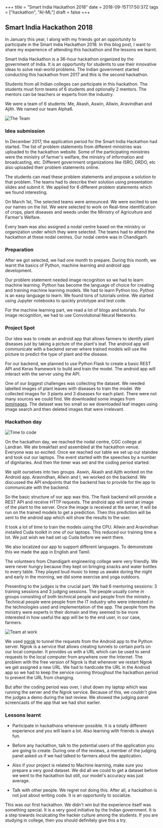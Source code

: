 +++
title = "Smart India Hackathon 2018"
date = 2018-09-15T17:50:37Z
tags = ["hackathon", "AI-ML"]
draft = false
+++
## Smart India Hackathon 2018

In January this year, I along with my friends got an opportunity to participate in the Smart India Hackathon 2018. In this blog post, I want to share my experience of attending this hackathon and the lessons we learnt.

Smart India Hackathon is a 36-hour hackathon organized by the government of India. It is an opportunity for students to use their innovative ideas to solve real-world problems. The Indian government started conducting this hackathon from 2017 and this is the second hackathon. 

Students from all Indian colleges can participate in this hackathon. The students must form teams of 6 students and optionally 2 mentors. The mentors can be teachers or experts from the industry.

We were a team of 6 students: Me, Akash, Aswin, Allwin, Aravindhan and Ajith. We named our team Alpha6.

![The Team](../../../assets/smartindiahackathon2018/one.jpeg "The Team")

### Idea submission
In December 2017, the application period for the Smart India Hackathon had started. The list of problem statements from different ministries was uploaded to the hackathon website. Some of the participating ministries were the ministry of farmer's welfare, the ministry of information and broadcasting, etc. Different government organizations like ISRO, DRDO, etc also uploaded their problem statements online. 

The students can read these problem statements and propose a solution to that problem. The teams had to describe their solution using presentation slides and submit it. We applied for 6 different problem statements which we found interesting.

On March 1st, The selected teams were announced. We were excited to see our names on the list. We were selected to work on Real-time identification of crops, plant diseases and weeds under the Ministry of Agriculture and Farmer's Welfare.

Every team was also assigned a nodal centre based on the ministry or organization under which they were selected. The teams had to attend the hackathon at these nodal centres. Our nodal centre was in Chandigarh.

### Preparation

After we got selected, we had one month to prepare. During this month, we learnt the basics of Python, machine learning and android app development. 

Our problem statement needed image recognition so we had to learn machine learning. Python has become the language of choice for creating and training machine learning models. We had to learn Python too.
Python is an easy language to learn. We found tons of tutorials online. We started using Jupyter notebooks to quickly prototype and test code.

For the machine learning part, we read a lot of blogs and tutorials. For image recognition, we had to use Convolutional Neural Networks.

### Project Spot

Our idea was to create an android app that allows farmers to identify plant diseases just by taking a picture of the plant's leaf. The android app will communicate with a backend server where trained models will use the picture to predict the type of plant and the disease.

For our backend, we planned to use Python Flask to create a basic REST API and Keras framework to build and train the model. The android app will interact with the server using the API.

One of our biggest challenges was collecting the dataset. We needed labelled images of plant leaves with diseases to train the model. We collected images for 3 plants and 3 diseases for each plant. There were not many sources we could find. We downloaded some images from [ipmimages](https://ipmimages.org). The dataset was too small so we downloaded leaf images using image search and then deleted images that were irrelevant.

### Hackathon day

![Time to code](../../../assets/smartindiahackathon2018/two.jpeg)

On the hackathon day, we reached the nodal centre, CGC college at Landran. We ate breakfast and assembled at the hackathon venue. Everyone was so excited. Once we reached our table we set up our standee and took out our laptops.
The event started with the speeches by a number of dignitaries.
And then the timer was set and the coding period started. 

We split ourselves into two groups. Aswin, Akash and Ajith worked on the Android app. Aravindhan, Allwin and I, we worked on the backend. We discussed the API endpoints that the backend has to provide for the app to communicate with the backend.

So the basic structure of our app was this. The flask backend will provide a REST API and receive HTTP requests. The android app will send an image of the plant to the server. Once the image is received at the server, It will be run on the trained models to get a prediction. Then this prediction will be sent to the android app which will show the results to the user.

It took a lot of time to train the models using the CPU. Allwin and Aravindhan installed Cuda toolkit in one of our laptops. This reduced our training time a lot. We just wish we had set up Cuda before we went there.

We also localized our app to support different languages. To demonstrate this we made the app in English and Tamil.

The volunteers from Chandigarh engineering college were very friendly. We were never hungry because they kept on bringing snacks and water bottles to every table. They played loud music to keep us awake during the night and early in the morning, we did some exercise and yoga outdoors.

Presenting to the judges is the crucial part. We had 6 mentoring sessions: 3 training sessions and 3 judging sessions. The people usually come in groups consisting of both technical people and people from the ministry. Technical people were people from the IT industry who were interested in the technologies used and implementation of the app. The people from the ministry were experts in their domain and they seemed to be more interested in how useful the app will be to the end user, in our case, farmers.

![Team at work](../../../assets/smartindiahackathon2018/three.jpeg)

We used [ngrok](https://ngrok.io) to tunnel the requests from the Android app to the Python server. Ngrok is a service that allows creating tunnels to certain ports on our local computer. It provides us with a URL which can be used to send requests to the local computer from anywhere over the Internet. The problem with the free version of Ngrok is that whenever we restart Ngrok we get assigned a new URL. We had to hardcode the URL in the Android app so we had to keep the service running throughout the hackathon period to prevent the URL from changing. 

But after the coding period was over, I shut down my laptop which was running the server and the Ngrok service. Because of this, we couldn't give the judges a demo during the last review. We showed the judging panel screencasts of the app that we had shot earlier.

### Lessons learnt

* Participate in hackathons whenever possible. It is a totally different experience and you will learn a lot. Also learning with friends is always fun.

* Before any hackathon, talk to the potential users of the application you are going to create. During one of the reviews, a member of the judging panel asked us if we had talked to farmers about the application.

* Also if your project is related to Machine learning, make sure you prepare a very good dataset. We did all we could to get a dataset before we went to the hackathon but still, our model's accuracy was just average. 

* Talk with other people. We regret not doing this. After all, a hackathon is not just about writing code. It is an opportunity to socialize.

This was our first hackathon. We didn't win but the experience itself was something special. It is a very good initiative by the Indian government. It is a step towards inculcating the hacker culture among the students. If you are studying in college, then you should definitely give this a try.
